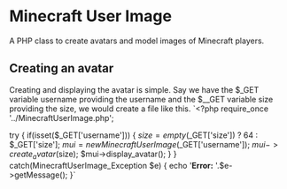 # Minecraft User Image #
A PHP class to create avatars and model images of Minecraft players.
## Creating an avatar ##
Creating and displaying the avatar is simple. Say we have the $_GET variable username providing the username and the $__GET variable size providing the size, we would create a file like this.
`<?php
require_once '../MinecraftUserImage.php';

try {
    if(isset($_GET['username'])) {
        $size = empty($_GET['size']) ? 64 : $_GET['size'];
        $mui = new MinecraftUserImage($_GET['username']);
        $mui->create_avatar($size);
        $mui->display_avatar();
    }
} catch(MinecraftUserImage_Exception $e) {
    echo '<strong>Error:</strong> '.$e->getMessage();
}`